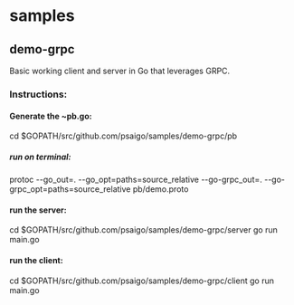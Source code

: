 # samples

## demo-grpc
Basic working client and server in Go that leverages GRPC.

### Instructions:

#### Generate the ~pb.go:
cd $GOPATH/src/github.com/psaigo/samples/demo-grpc/pb
##### run on terminal: 
protoc --go_out=. --go_opt=paths=source_relative --go-grpc_out=. --go-grpc_opt=paths=source_relative pb/demo.proto

#### run the server:
cd $GOPATH/src/github.com/psaigo/samples/demo-grpc/server
go run main.go

#### run the client:
cd $GOPATH/src/github.com/psaigo/samples/demo-grpc/client
go run main.go
